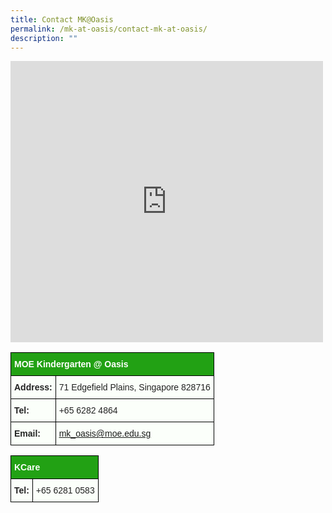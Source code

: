 ```yaml
---
title: Contact MK@Oasis
permalink: /mk-at-oasis/contact-mk-at-oasis/
description: ""
---
```

<iframe loading="lazy" allowfullscreen="" style="border:0;" height="450" width="500" src="https://www.google.com/maps/embed?pb=!1m18!1m12!1m3!1d3988.6191870009225!2d103.90877821461417!3d1.404771498975483!2m3!1f0!2f0!3f0!3m2!1i1024!2i768!4f13.1!3m3!1m2!1s0x31da15fedda64d61%3A0x609377487266e96a!2sOasis%20Primary%20School!5e0!3m2!1sen!2ssg!4v1665634879662!5m2!1sen!2ssg"></iframe>

<style type="text/css">
.tg  {border-collapse:collapse;border-spacing:0;}
.tg td{border-color:black;border-style:solid;border-width:1px;font-family:Arial, sans-serif;font-size:14px;
  overflow:hidden;padding:10px 5px;word-break:normal;}
.tg th{border-color:black;border-style:solid;border-width:1px;font-family:Arial, sans-serif;font-size:14px;
  font-weight:normal;overflow:hidden;padding:10px 5px;word-break:normal;}
.tg .tg-8wja{background-color:#FBFFFA;color:#222;font-weight:bold;text-align:left;vertical-align:top}
.tg .tg-v9z0{background-color:#FBFFFA;color:#38761D;text-align:left;text-decoration:underline;vertical-align:top}
.tg .tg-c0oc{background-color:#22A114;color:#ffffff;font-weight:bold;text-align:left;vertical-align:middle}
.tg .tg-5env{background-color:#FBFFFA;color:#222;text-align:left;vertical-align:top}
</style>
<table class="tg">
<thead>
  <tr>
	</p>
    <th colspan="2" class="tg-c0oc"><span style="background-color:#22A114">MOE Kindergarten @ Oasis</span></th>
  </tr>
</thead>
<tbody>
  <tr>
    <td class="tg-8wja">Address:</td>
    <td class="tg-5env">71 Edgefield Plains, Singapore 828716</td>
  </tr>
  <tr>
    <td class="tg-8wja">Tel:</td>
    <td class="tg-5env">+65 6282 4864</td>
  </tr>
  <tr>
    <td class="tg-8wja">Email:</td>
    <td class="tg-v9z0"><a href="mailto:mk_oasis@moe.edu.sg">mk_oasis@moe.edu.sg</a></td>
  </tr>
</tbody>
</table>

<style type="text/css">
.tg  {border-collapse:collapse;border-spacing:0;}
.tg td{border-color:black;border-style:solid;border-width:1px;font-family:Arial, sans-serif;font-size:14px;
  overflow:hidden;padding:10px 5px;word-break:normal;}
.tg th{border-color:black;border-style:solid;border-width:1px;font-family:Arial, sans-serif;font-size:14px;
  font-weight:normal;overflow:hidden;padding:10px 5px;word-break:normal;}
.tg .tg-jurv{background-color:#22A114;color:#FBFFFA;font-weight:bold;text-align:left;vertical-align:middle}
.tg .tg-8wja{background-color:#FBFFFA;color:#222;font-weight:bold;text-align:left;vertical-align:top}
.tg .tg-5env{background-color:#FBFFFA;color:#222;text-align:left;vertical-align:top}
</style>
<table class="tg">
<thead>
  <tr>
    <th colspan="2" class="tg-jurv"><span style="color:#FBFFFA;background-color:#22A114">KCare</span></th>
  </tr>
</thead>
<tbody>
  <tr>
    <td class="tg-8wja">Tel:</td>
    <td class="tg-5env">+65 6281 0583</td>
  </tr>
</tbody>
</table>